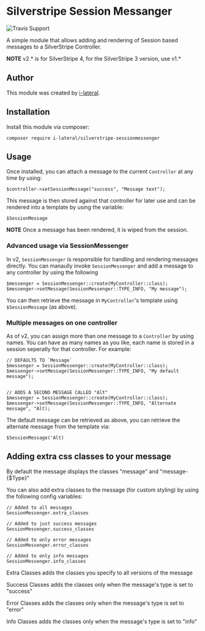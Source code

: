 Silverstripe Session Messanger
==============================

![Travis Support](https://travis-ci.org/i-lateral/silverstripe-sessionmessenger.svg?branch=master)

A simple module that allows adding and rendering of Session based messages to a SilverStripe Controller.

**NOTE** v2.* is for SilverStripe 4, for the SilverStripe 3 version, use v1.*

## Author

This module was created by [i-lateral](http://www.ilateral.co.uk).

## Installation

Install this module via composer:

    composer require i-lateral/silverstripe-sessionmessenger

## Usage

Once installed, you can attach a message to the current `Controller` at any time by
using:

    $controller->setSessionMessage("success", "Message text");

This message is then stored against that controller for later use and can be rendered
into a template by using the variable:

    $SessionMessage

**NOTE** Once a message has been rendered, it is wiped from the session.

### Advanced usage via SessionMessenger

In v2, `SessionMessenger` is responsible for handling and rendering messages
directly. You can manaully invoke `SessionMessenger` and add a message to any controller
by using the following

    $messenger = SessionMessenger::create(MyController::class);
    $messenger->setMessage(SessionMessenger::TYPE_INFO, "My message");

You can then retrieve the message in `MyController`'s template using `$SessionMessage`
(as above).

### Multiple messages on one controller

As of v2, you can assign more than one message to a `Controller` by using names.
You can have as many names as you like, each name is stored in a session seperatly
for that controller. For example:

    // DEFAULTS TO `Message`
    $messenger = SessionMessenger::create(MyController::class);
    $messenger->setMessage(SessionMessenger::TYPE_INFO, "My default message");


    // ADDS A SECOND MESSAGE CALLED "Alt"
    $messenger = SessionMessenger::create(MyController::class);
    $messenger->setMessage(SessionMessenger::TYPE_INFO, "Alternate message", "Alt);

The default message can be retrieved as above, you can retrieve the alternate message from the
template via:

    $SessionMessage('Alt)

## Adding extra css classes to your message

By default the message displays the classes "message" and "message-{$Type}"

You can also add extra classes to the message (for custom styling) by
using the following config variables:

    // Added to all messages
    SessionMessenger.extra_classes

    // Added to just success messages
    SessionMessenger.success_classes

    // Added to only error messages
    SessionMessenger.error_classes

    // Added to only info messages
    SessionMessenger.info_classes

Extra Classes adds the classes you specify to all versions of the message

Success Classes adds the classes only when the message's type is set to "success"

Error Classes adds the classes only when the message's type is set to "error"

Info Classes adds the classes only when the message's type is set to "info"
